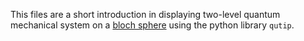This files are a short introduction in displaying two-level quantum mechanical system on a [bloch sphere](https://en.wikipedia.org/wiki/Bloch_sphere) using the python library ```qutip```.
